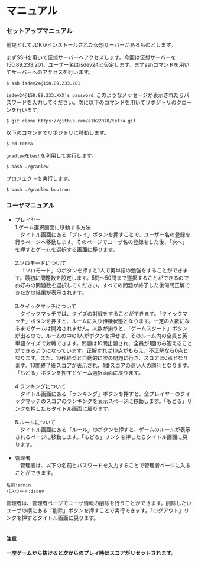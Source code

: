 # マニュアル
### セットアップマニュアル
前提としてJDKがインストールされた仮想サーバーがあるものとします。

まずSSHを用いて仮想サーバーへアクセスします。今回は仮想サーバーを150.89.233.201、ユーザー名はisdev24と仮定します。まずsshコマンドを用いてサーバーへのアクセスを行います。
```
$ ssh isdev24@150.89.233.201
```
`isdev24@150.89.233.XXX's password:`このようなメッセージが表示されたらパスワードを入力してください。次に以下のコマンドを用いてリポジトリのクローンを行います。
```
$ git clone https://github.com/e1b22078/tetra.git
```
以下のコマンドでリポジトリに移動します。
```
$ cd tetra
```
`gradlew`を`bash`を利用して実行します。
```
$ bash ./gradlew
```
プロジェクトを実行します。
```
$ bash ./gradlew bootrun
```

### ユーザマニュアル
* プレイヤー<br>
1.ゲーム選択画面に移動する方法<br>
&emsp;タイトル画面にある「プレイ」ボタンを押すことで、ユーザー名の登録を行うページへ移動します。そのページでユーザ名の登録をした後、「次へ」を押すとゲームを選択する画面に移ります。<br><br>
2.ソロモードについて<br>
&emsp;「ソロモード」のボタンを押すと1人で英単語の勉強をすることができます。最初に問題数を設定します。5問～50問まで選択することができるのでお好みの問題数を選択してください。すべての問題が終了した後何問正解できたかの結果が表示されます。<br><br>
3.クイックマッチについて<br>
&emsp;クイックマッチでは、クイズの対戦をすることができます。「クイックマッチ」ボタンを押すと、ルームに入り待機状態となります。一定の人数になるまでゲームは開始されません。人数が揃うと、「ゲームスタート」ボタンが出るので、ルームの中の1人がボタンを押せば、そのルーム内の全員と英単語クイズで対戦できます。問題は10問出題され、全員が1回のみ答えることができるようになっています。正解すれば10点がもらえ、不正解なら0点となります。また、10秒経つと自動的に次の問題に行き、スコアは0点となります。10問終了後スコアが表示され、1番スコアの高い人の勝利となります。「もどる」ボタンを押すとゲーム選択画面に戻ります。<br><br>
4.ランキングについて<br>
&emsp;タイトル画面にある「ランキング」ボタンを押すと、全プレイヤーのクイックマッチのスコアのランキングを表示スページに移動します。「もどる」リンクを押したらタイトル画面に戻ります。<br><br>
5.ルールについて<br>
&emsp;タイトル画面にある「ルール」のボタンを押すと、ゲームのルールが表示されるページに移動します。「もどる」リンクを押したらタイトル画面に戻ります。<br><br>
* 管理者<br>
&emsp;管理者は、以下の名前とパスワードを入力することで管理者ページに入ることができます。
```
名前:admin
パスワード:isdev
```
管理者は、管理者ページでユーザ情報の削除を行うことができます。削除したいユーザの横にある「削除」ボタンを押すことで実行できます。「ログアウト」リンクを押すとタイトル画面に戻ります。<br><br>
#### 注意
<b>一度ゲームから抜けると次からのプレイ時はスコアがリセットされます。</b>
